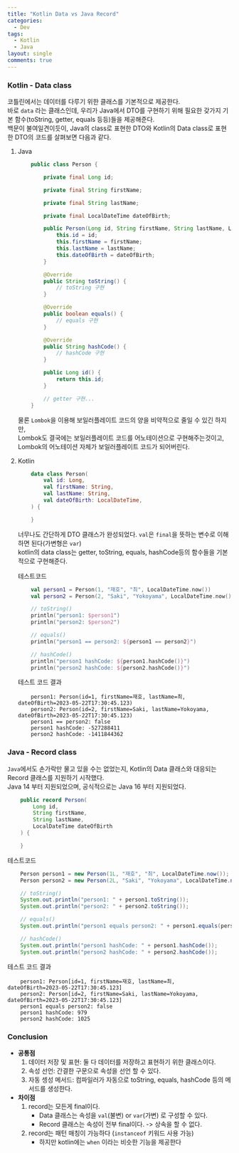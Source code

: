 ```yaml
---
title: "Kotlin Data vs Java Record"
categories:
  - Dev
tags:
  - Kotlin
  - Java
layout: single
comments: true
---
```


### Kotlin - Data class

코틀린에서는 데이터를 다루기 위한 클래스를 기본적으로 제공한다.  
바로 `data` 라는 클래스인데, 우리가 Java에서 DTO를 구현하기 위해 필요한 갖가지 기본 함수(toString, getter, equals 등등)들을 제공해준다.  
백문이 불여일견이듯이, Java의 class로 표현한 DTO와 Kotlin의 Data class로 표현한 DTO의 코드를 살펴보면 다음과 같다.

1. Java
    ```java
        public class Person {

            private final Long id;

            private final String firstName;

            private final String lastName;

            private final LocalDateTime dateOfBirth;

            public Person(Long id, String firstName, String lastName, LocalDateTime dateOfBirth) {
                this.id = id;
                this.firstName = firstName;
                this.lastName = lastName;
                this.dateOfBirth = dateOfBirth;
            }

            @Override
            public String toString() {
                // toString 구현
            }

            @Override
            public boolean equals() {
                // equals 구현
            }

            @Override
            public String hashCode() {
                // hashCode 구현
            }

            public Long id() {
                return this.id;
            }

            // getter 구현...
        }
    ```
    물론 `Lombok`을 이용해 보일러플레이트 코드의 양을 비약적으로 줄일 수 있긴 하지만,  
    Lombok도 결국에는 보일러플레이트 코드를 어노테이션으로 구현해주는것이고,  
    Lombok의 어노테이션 자체가 보일러플레이트 코드가 되어버린다.
2. Kotlin
    ```kotlin
        data class Person(
            val id: Long,
            val firstName: String,
            val lastName: String,
            val dateOfBirth: LocalDateTime,
        ) {

        }
    ```
    너무나도 간단하게 DTO 클래스가 완성되었다. `val`은 `final`을 뜻하는 변수로 이해하면 된다(가변형은 `var`)  
    kotlin의 data class는 getter, toString, equals, hashCode등의 함수들을 기본적으로 구현해준다.

    테스트코드
    ```kotlin
        val person1 = Person(1, "재호", "최", LocalDateTime.now())
        val person2 = Person(2, "Saki", "Yokoyama", LocalDateTime.now())

        // toString()
        println("person1: $person1")
        println("person2: $person2")

        // equals()
        println("person1 == person2: ${person1 == person2}")

        // hashCode()
        println("person1 hashCode: ${person1.hashCode()}")
        println("person2 hashCode: ${person2.hashCode()}")
    ```
    테스트 코드 결과
    ```
        person1: Person(id=1, firstName=재호, lastName=최, dateOfBirth=2023-05-22T17:30:45.123)
        person2: Person(id=2, firstName=Saki, lastName=Yokoyama, dateOfBirth=2023-05-22T17:30:45.123)
        person1 == person2: false
        person1 hashCode: -527288411
        person2 hashCode: -1411844362 
    ```

### Java - Record class

`Java`에서도 손가락만 물고 있을 수는 없었는지, Kotlin의 Data 클래스와 대응되는 Record 클래스를 지원하기 시작했다.  
Java 14 부터 지원되었으며, 공식적으로는 Java 16 부터 지원되었다.
```java
    public record Person(
        Long id,
        String firstName,
        String lastName,
        LocalDateTime dateOfBirth
    ) {

    }
```
테스트코드
```java
    Person person1 = new Person(1L, "재호", "최", LocalDateTime.now());
    Person person2 = new Person(2L, "Saki", "Yokoyama", LocalDateTime.now());

    // toString()
    System.out.println("person1: " + person1.toString());
    System.out.println("person2: " + person2.toString());

    // equals()
    System.out.println("person1 equals person2: " + person1.equals(person2));

    // hashCode()
    System.out.println("person1 hashCode: " + person1.hashCode());
    System.out.println("person2 hashCode: " + person2.hashCode());
```
테스트 코드 결과
```
    person1: Person[id=1, firstName=재호, lastName=최, dateOfBirth=2023-05-22T17:30:45.123]
    person2: Person[id=2, firstName=Saki, lastName=Yokoyama, dateOfBirth=2023-05-22T17:30:45.123]
    person1 equals person2: false
    person1 hashCode: 979
    person2 hashCode: 1025
```

### Conclusion

* __공통점__
    1. 데이터 저장 및 표현: 둘 다 데이터를 저장하고 표현하기 위한 클래스이다.
    2. 속성 선언: 간결한 구문으로 속성을 선언 할 수 있다.
    3. 자동 셍성 메서드: 컴파일러가 자동으로 toString, equals, hashCode 등의 메서드를 생성한다.
* __차이점__
    1. record는 모든게 final이다.
        * Data 클래스는 속성을 `val`(불변) or `var`(가변) 로 구성할 수 있다.
        * Record 클래스는 속성이 전부 final이다. -> 상속을 할 수 없다.
    2. record는 패턴 매칭이 가능하다 (`instanceof` 키워드 사용 가능)
        * 하지만 kotlin에는 `when` 이라는 비슷한 기능을 제공한다


